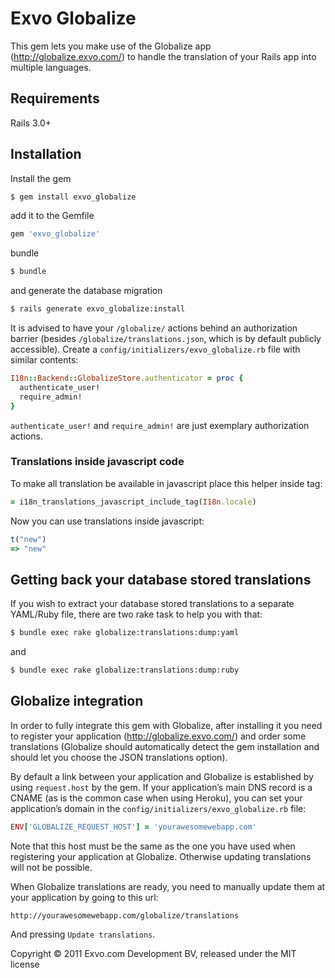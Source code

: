 # Exvo Globalize

This gem lets you make use of the Globalize app (http://globalize.exvo.com/)
to handle the translation of your Rails app into multiple languages.


## Requirements

Rails 3.0+


## Installation

Install the gem

```bash
$ gem install exvo_globalize
```

add it to the Gemfile

```ruby
gem 'exvo_globalize'
```

bundle

```bash
$ bundle
```

and generate the database migration

```bash
$ rails generate exvo_globalize:install
```


It is advised to have your `/globalize/` actions behind an authorization barrier (besides `/globalize/translations.json`, which is by default publicly accessible).
Create a `config/initializers/exvo_globalize.rb` file with similar contents:

```ruby
I18n::Backend::GlobalizeStore.authenticator = proc {
  authenticate_user!
  require_admin!
}
```

`authenticate_user!` and `require_admin!` are just exemplary authorization actions.

### Translations inside javascript code

To make all translation be available in javascript place this helper inside <HEAD> tag:

```ruby
= i18n_translations_javascript_include_tag(I18n.locale)
```

Now you can use translations inside javascript:

```js
t("new")
=> "new"
```


## Getting back your database stored translations

If you wish to extract your database stored translations to a separate YAML/Ruby file, there are two rake task to help you with that:

```bash
$ bundle exec rake globalize:translations:dump:yaml
```

and

```bash
$ bundle exec rake globalize:translations:dump:ruby
```



## Globalize integration

In order to fully integrate this gem with Globalize, after installing it you need to register your application (http://globalize.exvo.com/) and order some translations (Globalize should automatically detect the gem installation and should let you choose the JSON translations option).

By default a link between your application and Globalize is established by using `request.host` by the gem. If your application’s main DNS record is a CNAME (as is the common case when using Heroku), you can set your application’s domain in the `config/initializers/exvo_globalize.rb` file:

```ruby
ENV['GLOBALIZE_REQUEST_HOST'] = 'yourawesomewebapp.com'
```

Note that this host must be the same as the one you have used when registering your application at Globalize. Otherwise updating translations will not be possible.


When Globalize translations are ready, you need to manually update them at your application by going to this url:

```
http://yourawesomewebapp.com/globalize/translations
```

And pressing `Update translations`.



Copyright © 2011 Exvo.com Development BV, released under the MIT license
